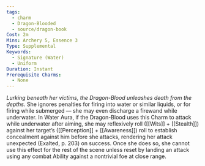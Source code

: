 ```yaml
---
tags:
  - charm
  - Dragon-Blooded
  - source/dragon-book
Cost: 2m
Mins: Archery 5, Essence 3
Type: Supplemental
Keywords:
  - Signature (Water)
  - Uniform
Duration: Instant
Prerequisite Charms:
  - None
---
```

*Lurking beneath her victims, the Dragon-Blood unleashes death from the depths.*
She ignores penalties for firing into water or similar liquids, or for firing while submerged — she may even discharge a firewand while underwater. In Water Aura, if the Dragon-Blood uses this Charm to attack while underwater after aiming, she may reflexively roll ([[Wits]] + [[Stealth]]) against her target’s ([[Perception]] + [[Awareness]]) roll to establish concealment against him before she attacks, rendering her attack unexpected (Exalted, p. 203) on success. Once she does so, she cannot use this effect for the rest of the scene unless reset by landing an attack using any combat Ability against a nontrivial foe at close range.